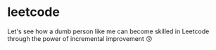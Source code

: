 # leetcode
Let's see how a dumb person like me can become skilled in Leetcode through the power of incremental improvement 😚
